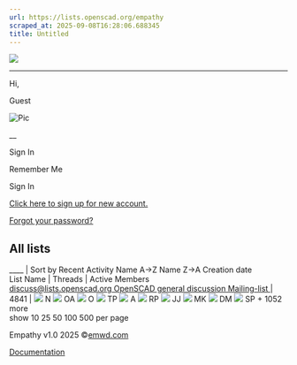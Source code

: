 ```yaml
---
url: https://lists.openscad.org/empathy
scraped_at: 2025-09-08T16:28:06.688345
title: Untitled
---
```


[ ![](/empathy/images/logo.png) ]( https://lists.openscad.org/empathy)

____

Hi,

Guest

![Pic](/empathy/images/default.jpg)

__

Sign In

Remember Me

Sign In

[ Click here to sign up for new account. ](/register)

[ Forgot your password? ](/password/reset)

All lists  
---  
____ |  Sort by Recent Activity Name A->Z Name Z->A Creation date  
List Name | Threads | Active Members  
[ discuss@lists.openscad.org  OpenSCAD general discussion Mailing-list ](https://lists.openscad.org/empathy/list/discuss.lists.openscad.org) |  4841  |  ![](https://www.gravatar.com/avatar/095124c1792024c67a3336fc575ec4a6?d=blank&s=100) N ![](https://www.gravatar.com/avatar/e9959bf5466f1a2160fe909828d0ce04?d=blank&s=100) OA ![](https://www.gravatar.com/avatar/8373431929d88b3283f16eb4a4579039?d=blank&s=100) O ![](https://www.gravatar.com/avatar/605cbbee6fefc10271a27ee79bba5157?d=blank&s=100) TP ![](https://www.gravatar.com/avatar/a4bf179813f41a0e3dd5b77e8902b52c?d=blank&s=100) A ![](https://www.gravatar.com/avatar/180483532a10b6f2b5ca002f356afa54?d=blank&s=100) RP ![](https://www.gravatar.com/avatar/d6de89c90e2e89a85dd10e6c3b5950e2?d=blank&s=100) JJ ![](https://www.gravatar.com/avatar/b19e2e8fa3505b0c13f5f8aba31dab95?d=blank&s=100) MK ![](https://www.gravatar.com/avatar/34185a5422416f82b3e4a62964f2866b?d=blank&s=100) DM ![](https://www.gravatar.com/avatar/e52db4b9dc6c9ada14dd09e2e1b27825?d=blank&s=100) SP \+ 1052 more   
show  10 25 50 100 500 per page  
  
Empathy v1.0 2025 ©[emwd.com](https://emwd.com/)

[Documentation](https://docs.harmonylists.io/view/Main_Page)

